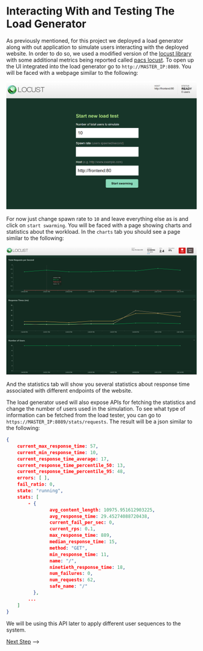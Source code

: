 # Interacting With and Testing The Load Generator

As previously mentioned, for this project we deployed a load generator
along with out application to simulate users interacting with the deployed
website. In order to do so, we used a modified version of the [locust library](https://locust.io/)
with some additional metrics being reported called [pacs locust](https://github.com/pacslab/pacs_locust). To open up the UI integrated into the load generator go to
`http://MASTER_IP:8089`. You will be faced with a webpage similar to the
following:

[![Screenshot of load generator](./img/locust-01.png)](./img/locust-01.png)

For now just change spawn rate to `10` and leave everything else as is and
click on `start swarming`. You will be faced with a page showing charts and
statistics about the workload. In the `charts` tab you should see a page similar
to the following:

[![Screenshot of load generator](./img/locust-02.png)](./img/locust-02.png)

And the statistics tab will show you several statistics about response time
associated with different endpoints of the website.

The load generator used will also expose APIs for fetching the statistics and
change the number of users used in the simulation. To see what type of information
can be fetched from the load tester, you can go to `https://MASTER_IP:8089/stats/requests`.
The result will be a json similar to the following:

```json
{
    current_max_response_time: 57,
    current_min_response_time: 10,
    current_response_time_average: 17,
    current_response_time_percentile_50: 13,
    current_response_time_percentile_95: 48,
    errors: [ ],
    fail_ratio: 0,
    state: "running",
    stats: [
        - {
                avg_content_length: 10975.951612903225,
                avg_response_time: 29.45274088720438,
                current_fail_per_sec: 0,
                current_rps: 0.1,
                max_response_time: 889,
                median_response_time: 15,
                method: "GET",
                min_response_time: 11,
                name: "/",
                ninetieth_response_time: 18,
                num_failures: 0,
                num_requests: 62,
                safe_name: "/"
          },
        ...
    ]
}
```

We will be using this API later to apply different user sequences to the system.

[Next Step](05-monitoring.md) -->
